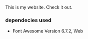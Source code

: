 <p> This is my website. Check it out. <p>

<h3> dependecies used </h3>

- Font Awesome Version 6.7.2, Web
